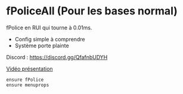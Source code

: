 # fPoliceAll (Pour les bases normal)

fPolice en RUI qui tourne à 0.01ms.

- Config simple à comprendre
- Système porte plainte

Discord : https://discord.gg/QfafnbUDYH

[Vidéo présentation](https://streamable.com/1or4gp)

```
ensure fPolice
ensure menuprops
```
